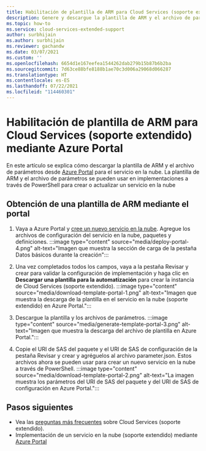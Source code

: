 ```yaml
---
title: Habilitación de plantilla de ARM para Cloud Services (soporte extendido) mediante Azure Portal
description: Genere y descargue la plantilla de ARM y el archivo de parámetros para Cloud Services (soporte extendido) mediante Azure Portal
ms.topic: how-to
ms.service: cloud-services-extended-support
author: surbhijain
ms.author: surbhijain
ms.reviewer: gachandw
ms.date: 03/07/2021
ms.custom: ''
ms.openlocfilehash: 6654d1e167eefea1544262dab279b15b87b6b2ba
ms.sourcegitcommit: 7d63ce88bfe8188b1ae70c3d006a29068d066287
ms.translationtype: HT
ms.contentlocale: es-ES
ms.lasthandoff: 07/22/2021
ms.locfileid: "114460301"
---
```

# <a name="generate-arm-template-for-cloud-services-extended-support-using-the-azure-portal"></a>Habilitación de plantilla de ARM para Cloud Services (soporte extendido) mediante Azure Portal

En este artículo se explica cómo descargar la plantilla de ARM y el archivo de parámetros desde [Azure Portal](https://portal.azure.com) para el servicio en la nube. La plantilla de ARM y el archivo de parámetros se pueden usar en implementaciones a través de PowerShell para crear o actualizar un servicio en la nube

## <a name="get-arm-template-via-portal"></a>Obtención de una plantilla de ARM mediante el portal

  1. Vaya a Azure Portal y [cree un nuevo servicio en la nube](deploy-portal.md). Agregue los archivos de configuración del servicio en la nube, paquetes y definiciones. 
    :::image type="content" source="media/deploy-portal-4.png" alt-text="Imagen que muestra la sección de carga de la pestaña Datos básicos durante la creación":::
  
  2. Una vez completados todos los campos, vaya a la pestaña Revisar y crear para validar la configuración de implementación y haga clic en **Descargar una plantilla para la automatización** para crear la instancia de Cloud Services (soporte extendido).
    :::image type="content" source="media/download-template-portal-1.png" alt-text="Imagen que muestra la descarga de la plantilla en el servicio en la nube (soporte extendido) en Azure Portal.":::
  
  3. Descargue la plantilla y los archivos de parámetros. 
    :::image type="content" source="media/generate-template-portal-3.png" alt-text="Imagen que muestra la descarga del archivo de plantilla en Azure Portal.":::
  
  4. Copie el URI de SAS del paquete y el URI de SAS de configuración de la pestaña Revisar y crear y agréguelos al archivo parameter.json. Estos archivos ahora se pueden usar para crear un nuevo servicio en la nube a través de PowerShell.
    :::image type="content" source="media/download-template-portal-2.png" alt-text="La imagen muestra los parámetros del URI de SAS del paquete y del URI de SAS de configuración en Azure Portal.":::
  
## <a name="next-steps"></a>Pasos siguientes 
- Vea las [preguntas más frecuentes](faq.yml) sobre Cloud Services (soporte extendido).
- Implementación de un servicio en la nube (soporte extendido) mediante [Azure Portal](deploy-portal.md)
  
